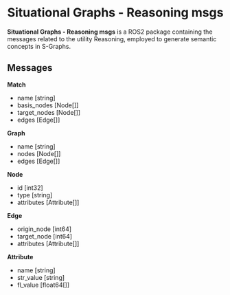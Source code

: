 <div align="center">
 <h1>Situational Graphs - Reasoning msgs</h1>
</div>

**Situational Graphs - Reasoning msgs** is a ROS2 package containing the messages related to the utility Reasoning, employed to generate semantic concepts in S-Graphs.  


## Messages

**Match**
- name [string]
- basis_nodes [Node[]]
- target_nodes [Node[]]
- edges [Edge[]]

**Graph**
- name [string]
- nodes [Node[]]
- edges [Edge[]]

**Node**
- id [int32]
- type [string]
- attributes [Attribute[]]

**Edge**
- origin_node [int64]
- target_node [int64]
- attributes [Attribute[]]

**Attribute**
- name [string]
- str_value [string]
- fl_value [float64[]]


